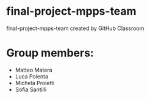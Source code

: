 # final-project-mpps-team
final-project-mpps-team created by GitHub Classroom

# Group members:
- Matteo Matera
- Luca Polenta
- Michela Proietti
- Sofia Santilli
